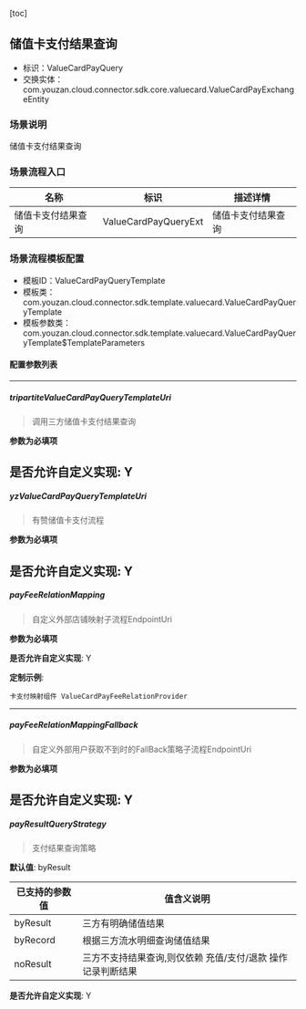 [toc]

## 储值卡支付结果查询
- 标识：ValueCardPayQuery
- 交换实体：com.youzan.cloud.connector.sdk.core.valuecard.ValueCardPayExchangeEntity
### 场景说明
储值卡支付结果查询
### 场景流程入口

名称 | 标识 | 描述详情
---|---|---
储值卡支付结果查询 | ValueCardPayQueryExt | 储值卡支付结果查询

### 场景流程模板配置
- 模板ID：ValueCardPayQueryTemplate
- 模板类：com.youzan.cloud.connector.sdk.template.valuecard.ValueCardPayQueryTemplate
- 模板参数类：com.youzan.cloud.connector.sdk.template.valuecard.ValueCardPayQueryTemplate$TemplateParameters

#### 配置参数列表

---
##### tripartiteValueCardPayQueryTemplateUri
> 调用三方储值卡支付结果查询

**参数为必填项**


**是否允许自定义实现**: Y
---
##### yzValueCardPayQueryTemplateUri
> 有赞储值卡支付流程

**参数为必填项**


**是否允许自定义实现**: Y
---
##### payFeeRelationMapping
> 自定义外部店铺映射子流程EndpointUri

**参数为必填项**


**是否允许自定义实现**: Y

**定制示例**:
```
卡支付映射组件 ValueCardPayFeeRelationProvider
```
---
##### payFeeRelationMappingFallback
> 自定义外部用户获取不到时的FallBack策略子流程EndpointUri

**参数为必填项**


**是否允许自定义实现**: Y
---
##### payResultQueryStrategy
> 支付结果查询策略

**默认值**: byResult

已支持的参数值 | 值含义说明
---|---
byResult | 三方有明确储值结果
byRecord | 根据三方流水明细查询储值结果
noResult | 三方不支持结果查询,则仅依赖 充值/支付/退款 操作记录判断结果

**是否允许自定义实现**: Y


